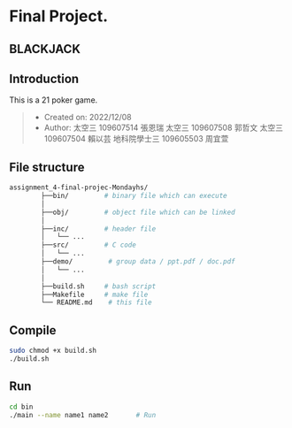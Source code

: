 # Final Project. 
## BLACKJACK

## Introduction

This is a 21 poker game.


 > * Created on: 2022/12/08 
 > * Author:  太空三 109607514 張恩瑞 
              太空三 109607508 郭哲文 
              太空三 109607504 賴以芸 
              地科院學士三 109605503 周宜萱   
 

## File structure
```bash
assignment_4-final-projec-Mondayhs/
        ├──bin/         # binary file which can execute
        │   
        ├──obj/         # object file which can be linked
        │ 
        ├──inc/         # header file
        │   └── ...
        ├──src/         # C code
        │   └── ...
        ├──demo/         # group data / ppt.pdf / doc.pdf
        │   └── ...
        │
        ├──build.sh     # bash script
        ├──Makefile     # make file
        └── README.md    # this file 

```


## Compile
```sh
sudo chmod +x build.sh
./build.sh
```

## Run
```sh
cd bin
./main --name name1 name2       # Run
```
